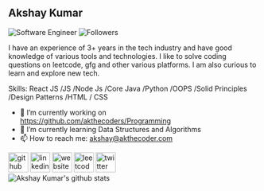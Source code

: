 ## Akshay Kumar
![Software Engineer](https://img.shields.io/badge/Sofware%20-Engineer-green) ![Followers](https://img.shields.io/github/followers/akthecoders?style=social)

I have an experience of 3+ years in the tech industry and have good knowledge of various tools and technologies.
I like to solve coding questions on leetcode, gfg and other various platforms.
I am also curious to learn and explore new tech.

Skills: React JS  /JS /Node Js /Core Java /Python /OOPS /Solid Principles /Design Patterns /HTML / CSS

- 🔭 I’m currently working on https://github.com/akthecoders/Programming 
- 🌱 I’m currently learning Data Structures and Algorithms 
- 📫 How to reach me: akshay@akthecoder.com 


[<img src='https://cdn.jsdelivr.net/npm/simple-icons@3.0.1/icons/github.svg' alt='github' height='40'>](https://github.com/https://github.com/akthecoders)  [<img src='https://cdn.jsdelivr.net/npm/simple-icons@3.0.1/icons/linkedin.svg' alt='linkedin' height='40'>](https://www.linkedin.com/in/https://www.linkedin.com/in/akthecoder//)  [<img src='https://cdn.jsdelivr.net/npm/simple-icons@3.0.1/icons/icloud.svg' alt='website' height='40'>](https://www.akthecoder.com/)  [<img src='https://cdn.jsdelivr.net/npm/simple-icons@3.0.1/icons/leetcode.svg' alt='leetcode' height='40'>](https://leetcode.com/akthecoder/)  [<img src='https://cdn.jsdelivr.net/npm/simple-icons@3.0.1/icons/twitter.svg' alt='twitter' height='40'>](https://twitter.com/akthecoder)  
![Akshay Kumar's github stats](https://github-readme-stats.vercel.app/api?username=akthecoders&show_icons=true&theme=dark)
